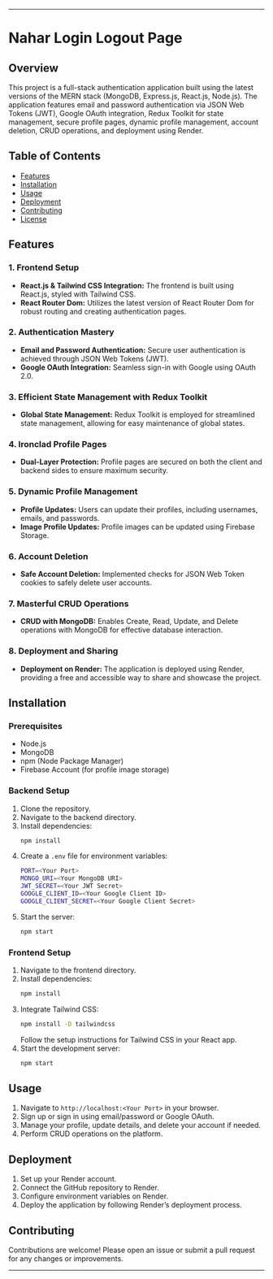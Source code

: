

---

# Nahar Login Logout Page

## Overview

This project is a full-stack authentication application built using the latest versions of the MERN stack (MongoDB, Express.js, React.js, Node.js). The application features email and password authentication via JSON Web Tokens (JWT), Google OAuth integration, Redux Toolkit for state management, secure profile pages, dynamic profile management, account deletion, CRUD operations, and deployment using Render.

## Table of Contents

- [Features](#features)
- [Installation](#installation)
- [Usage](#usage)
- [Deployment](#deployment)
- [Contributing](#contributing)
- [License](#license)

## Features

### 1. Frontend Setup
- **React.js & Tailwind CSS Integration:** The frontend is built using React.js, styled with Tailwind CSS.
- **React Router Dom:** Utilizes the latest version of React Router Dom for robust routing and creating authentication pages.

### 2. Authentication Mastery
- **Email and Password Authentication:** Secure user authentication is achieved through JSON Web Tokens (JWT).
- **Google OAuth Integration:** Seamless sign-in with Google using OAuth 2.0.

### 3. Efficient State Management with Redux Toolkit
- **Global State Management:** Redux Toolkit is employed for streamlined state management, allowing for easy maintenance of global states.

### 4. Ironclad Profile Pages
- **Dual-Layer Protection:** Profile pages are secured on both the client and backend sides to ensure maximum security.

### 5. Dynamic Profile Management
- **Profile Updates:** Users can update their profiles, including usernames, emails, and passwords.
- **Image Profile Updates:** Profile images can be updated using Firebase Storage.

### 6. Account Deletion
- **Safe Account Deletion:** Implemented checks for JSON Web Token cookies to safely delete user accounts.

### 7. Masterful CRUD Operations
- **CRUD with MongoDB:** Enables Create, Read, Update, and Delete operations with MongoDB for effective database interaction.

### 8. Deployment and Sharing
- **Deployment on Render:** The application is deployed using Render, providing a free and accessible way to share and showcase the project.

## Installation

### Prerequisites
- Node.js
- MongoDB
- npm (Node Package Manager)
- Firebase Account (for profile image storage)

### Backend Setup
1. Clone the repository.
2. Navigate to the backend directory.
3. Install dependencies:
   ```bash
   npm install
   ```
4. Create a `.env` file for environment variables:
   ```bash
   PORT=<Your Port>
   MONGO_URI=<Your MongoDB URI>
   JWT_SECRET=<Your JWT Secret>
   GOOGLE_CLIENT_ID=<Your Google Client ID>
   GOOGLE_CLIENT_SECRET=<Your Google Client Secret>
   ```
5. Start the server:
   ```bash
   npm start
   ```

### Frontend Setup
1. Navigate to the frontend directory.
2. Install dependencies:
   ```bash
   npm install
   ```
3. Integrate Tailwind CSS:
   ```bash
   npm install -D tailwindcss
   ```
   Follow the setup instructions for Tailwind CSS in your React app.
4. Start the development server:
   ```bash
   npm start
   ```

## Usage

1. Navigate to `http://localhost:<Your Port>` in your browser.
2. Sign up or sign in using email/password or Google OAuth.
3. Manage your profile, update details, and delete your account if needed.
4. Perform CRUD operations on the platform.

## Deployment

1. Set up your Render account.
2. Connect the GitHub repository to Render.
3. Configure environment variables on Render.
4. Deploy the application by following Render’s deployment process.

## Contributing

Contributions are welcome! Please open an issue or submit a pull request for any changes or improvements.



---

